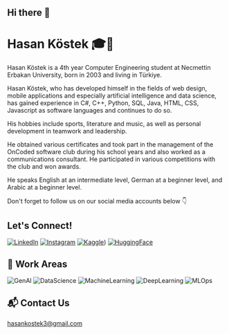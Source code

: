 ## Hi there 👋
# Hasan Köstek 🎓🤖

Hasan Köstek is a 4th year Computer Engineering student at Necmettin Erbakan University, born in 2003 and living in Türkiye.

Hasan Köstek, who has developed himself in the fields of web design, mobile applications and especially artificial intelligence and data science, has gained experience in C#, C++, Python, SQL, Java, HTML, CSS, Javascript as software languages ​​and continues to do so.

His hobbies include sports, literature and music, as well as personal development in teamwork and leadership.

He obtained various certificates and took part in the management of the OnCoded software club during his school years and also worked as a communications consultant. He participated in various competitions with the club and won awards.

He speaks English at an intermediate level, German at a beginner level, and Arabic at a beginner level.


Don't forget to follow us on our social media accounts below 👇

## Let's Connect!
[![LinkedIn](https://img.shields.io/badge/LinkedIn-blue?style=for-the-badge&logo=linkedin)]([https://www.linkedin.com/in/drmurataltun/](https://www.linkedin.com/in/hasan-k%C3%B6stek-365311251?lipi=urn%3Ali%3Apage%3Ad_flagship3_profile_view_base_contact_details%3BrmLMKp4FS2yWG90MkhSjdQ%3D%3D))
[![Instagram](https://img.shields.io/badge/Instagram-purple?style=for-the-badge&logo=instagram)]([https://www.instagram.com/drmurataltun/](https://www.instagram.com/hasannkostek?igsh=aHZiYXE5N3hoYmtv&utm_source=qr))
[![Kaggle](https://img.shields.io/badge/Kaggle-blue?style=for-the-badge&logo=kaggle)](https://www.kaggle.com/hasankstek))
[![HuggingFace](https://img.shields.io/badge/HuggingFace-blue?style=for-the-badge&logo=huggingface)](https://huggingface.co/hasannkostek)



## 🤖 Work Areas
![GenAI](https://img.shields.io/badge/GenAI-blue?style=for-the-badge)
![DataScience](https://img.shields.io/badge/DataScience-yellow?style=for-the-badge)
![MachineLearning](https://img.shields.io/badge/MachineLearning-orange?style=for-the-badge)
![DeepLearning](https://img.shields.io/badge/DeepLearning-red?style=for-the-badge)
![MLOps](https://img.shields.io/badge/MLOps-purple?style=for-the-badge)

## 📬 Contact Us
[hasankostek3@gmail.com](mailto:hasankostek3@gmail.com)
